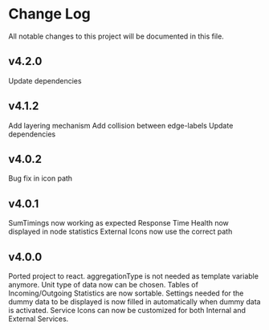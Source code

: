 # Change Log

All notable changes to this project will be documented in this file.

## v4.2.0

Update dependencies

## v4.1.2

Add layering mechanism
Add collision between edge-labels
Update dependencies

## v4.0.2

Bug fix in icon path


## v4.0.1

SumTimings now working as expected
Response Time Health now displayed in node statistics
External Icons now use the correct path


## v4.0.0

Ported project to react.
aggregationType is not needed as template variable anymore.
Unit type of data now can be chosen.
Tables of Incoming/Outgoing Statistics are now sortable.
Settings needed for the dummy data to be displayed is now filled in automatically when dummy data is activated.
Service Icons can now be customized for both Internal and External Services.
